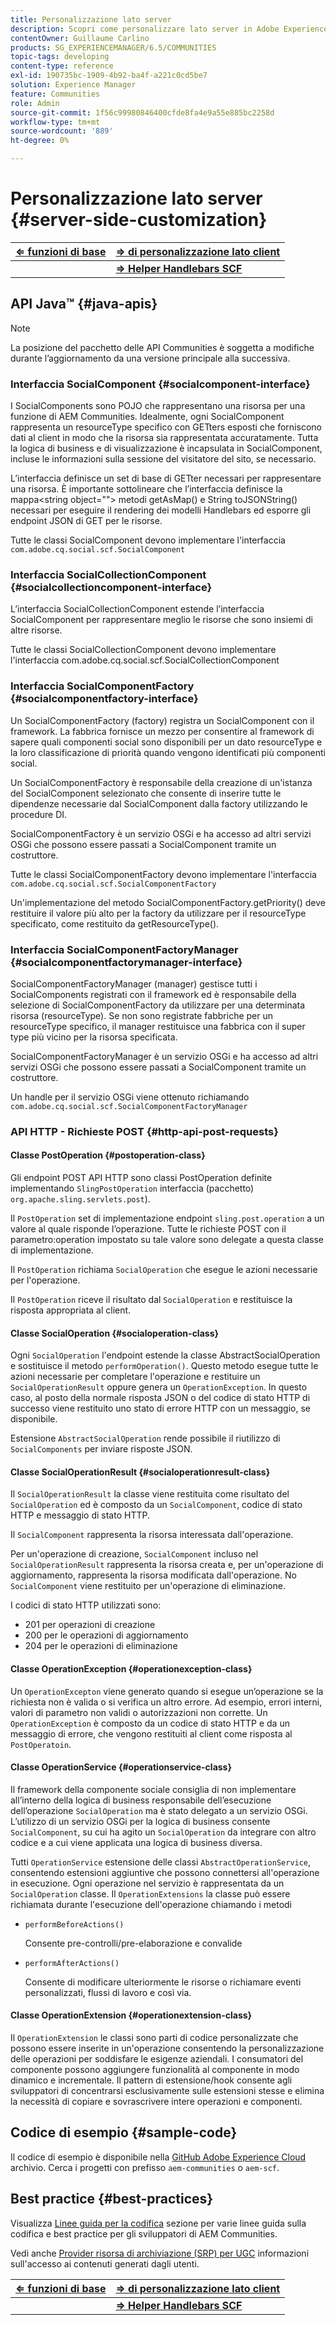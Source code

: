 ```yaml
---
title: Personalizzazione lato server
description: Scopri come personalizzare lato server in Adobe Experience Manager Communities.
contentOwner: Guillaume Carlino
products: SG_EXPERIENCEMANAGER/6.5/COMMUNITIES
topic-tags: developing
content-type: reference
exl-id: 190735bc-1909-4b92-ba4f-a221c0cd5be7
solution: Experience Manager
feature: Communities
role: Admin
source-git-commit: 1f56c99980846400cfde8fa4e9a55e885bc2258d
workflow-type: tm+mt
source-wordcount: '889'
ht-degree: 0%

---
```


# Personalizzazione lato server {#server-side-customization}

| **[⇐ funzioni di base](essentials.md)** | **[⇒ di personalizzazione lato client](client-customize.md)** |
|---|---|
|   | **[⇒ Helper Handlebars SCF](handlebars-helpers.md)** |

## API Java™ {#java-apis}

>[!NOTE]
>
>La posizione del pacchetto delle API Communities è soggetta a modifiche durante l’aggiornamento da una versione principale alla successiva.

### Interfaccia SocialComponent {#socialcomponent-interface}

I SocialComponents sono POJO che rappresentano una risorsa per una funzione di AEM Communities. Idealmente, ogni SocialComponent rappresenta un resourceType specifico con GETters esposti che forniscono dati al client in modo che la risorsa sia rappresentata accuratamente. Tutta la logica di business e di visualizzazione è incapsulata in SocialComponent, incluse le informazioni sulla sessione del visitatore del sito, se necessario.

L’interfaccia definisce un set di base di GETter necessari per rappresentare una risorsa. È importante sottolineare che l’interfaccia definisce la mappa&lt;string object=&quot;&quot;> metodi getAsMap() e String toJSONString() necessari per eseguire il rendering dei modelli Handlebars ed esporre gli endpoint JSON di GET per le risorse.

Tutte le classi SocialComponent devono implementare l&#39;interfaccia `com.adobe.cq.social.scf.SocialComponent`

### Interfaccia SocialCollectionComponent {#socialcollectioncomponent-interface}

L’interfaccia SocialCollectionComponent estende l’interfaccia SocialComponent per rappresentare meglio le risorse che sono insiemi di altre risorse.

Tutte le classi SocialCollectionComponent devono implementare l&#39;interfaccia com.adobe.cq.social.scf.SocialCollectionComponent

### Interfaccia SocialComponentFactory {#socialcomponentfactory-interface}

Un SocialComponentFactory (factory) registra un SocialComponent con il framework. La fabbrica fornisce un mezzo per consentire al framework di sapere quali componenti social sono disponibili per un dato resourceType e la loro classificazione di priorità quando vengono identificati più componenti social.

Un SocialComponentFactory è responsabile della creazione di un&#39;istanza del SocialComponent selezionato che consente di inserire tutte le dipendenze necessarie dal SocialComponent dalla factory utilizzando le procedure DI.

SocialComponentFactory è un servizio OSGi e ha accesso ad altri servizi OSGi che possono essere passati a SocialComponent tramite un costruttore.

Tutte le classi SocialComponentFactory devono implementare l&#39;interfaccia `com.adobe.cq.social.scf.SocialComponentFactory`

Un&#39;implementazione del metodo SocialComponentFactory.getPriority() deve restituire il valore più alto per la factory da utilizzare per il resourceType specificato, come restituito da getResourceType().

### Interfaccia SocialComponentFactoryManager {#socialcomponentfactorymanager-interface}

SocialComponentFactoryManager (manager) gestisce tutti i SocialComponents registrati con il framework ed è responsabile della selezione di SocialComponentFactory da utilizzare per una determinata risorsa (resourceType). Se non sono registrate fabbriche per un resourceType specifico, il manager restituisce una fabbrica con il super type più vicino per la risorsa specificata.

SocialComponentFactoryManager è un servizio OSGi e ha accesso ad altri servizi OSGi che possono essere passati a SocialComponent tramite un costruttore.

Un handle per il servizio OSGi viene ottenuto richiamando `com.adobe.cq.social.scf.SocialComponentFactoryManager`

### API HTTP - Richieste POST {#http-api-post-requests}

#### Classe PostOperation {#postoperation-class}

Gli endpoint POST API HTTP sono classi PostOperation definite implementando `SlingPostOperation` interfaccia (pacchetto) `org.apache.sling.servlets.post`).

Il `PostOperation` set di implementazione endpoint `sling.post.operation` a un valore al quale risponde l’operazione. Tutte le richieste POST con il parametro:operation impostato su tale valore sono delegate a questa classe di implementazione.

Il `PostOperation` richiama `SocialOperation` che esegue le azioni necessarie per l&#39;operazione.

Il `PostOperation` riceve il risultato dal `SocialOperation` e restituisce la risposta appropriata al client.

#### Classe SocialOperation {#socialoperation-class}

Ogni `SocialOperation` l&#39;endpoint estende la classe AbstractSocialOperation e sostituisce il metodo `performOperation()`. Questo metodo esegue tutte le azioni necessarie per completare l&#39;operazione e restituire un `SocialOperationResult` oppure genera un `OperationException`. In questo caso, al posto della normale risposta JSON o del codice di stato HTTP di successo viene restituito uno stato di errore HTTP con un messaggio, se disponibile.

Estensione `AbstractSocialOperation` rende possibile il riutilizzo di `SocialComponents` per inviare risposte JSON.

#### Classe SocialOperationResult {#socialoperationresult-class}

Il `SocialOperationResult` la classe viene restituita come risultato del `SocialOperation` ed è composto da un `SocialComponent`, codice di stato HTTP e messaggio di stato HTTP.

Il `SocialComponent` rappresenta la risorsa interessata dall&#39;operazione.

Per un&#39;operazione di creazione, `SocialComponent` incluso nel `SocialOperationResult` rappresenta la risorsa creata e, per un&#39;operazione di aggiornamento, rappresenta la risorsa modificata dall&#39;operazione. No `SocialComponent` viene restituito per un&#39;operazione di eliminazione.

I codici di stato HTTP utilizzati sono:

* 201 per operazioni di creazione
* 200 per le operazioni di aggiornamento
* 204 per le operazioni di eliminazione

#### Classe OperationException {#operationexception-class}

Un `OperationExcepton` viene generato quando si esegue un’operazione se la richiesta non è valida o si verifica un altro errore. Ad esempio, errori interni, valori di parametro non validi o autorizzazioni non corrette. Un `OperationException` è composto da un codice di stato HTTP e da un messaggio di errore, che vengono restituiti al client come risposta al `PostOperatoin`.

#### Classe OperationService {#operationservice-class}

Il framework della componente sociale consiglia di non implementare all’interno della logica di business responsabile dell’esecuzione dell’operazione `SocialOperation` ma è stato delegato a un servizio OSGi. L’utilizzo di un servizio OSGi per la logica di business consente `SocialComponent`, su cui ha agito un `SocialOperation` da integrare con altro codice e a cui viene applicata una logica di business diversa.

Tutti `OperationService` estensione delle classi `AbstractOperationService`, consentendo estensioni aggiuntive che possono connettersi all&#39;operazione in esecuzione. Ogni operazione nel servizio è rappresentata da un `SocialOperation` classe. Il `OperationExtensions` la classe può essere richiamata durante l&#39;esecuzione dell&#39;operazione chiamando i metodi

* `performBeforeActions()`

  Consente pre-controlli/pre-elaborazione e convalide
* `performAfterActions()`

  Consente di modificare ulteriormente le risorse o richiamare eventi personalizzati, flussi di lavoro e così via.

#### Classe OperationExtension {#operationextension-class}

Il `OperationExtension` le classi sono parti di codice personalizzate che possono essere inserite in un&#39;operazione consentendo la personalizzazione delle operazioni per soddisfare le esigenze aziendali. I consumatori del componente possono aggiungere funzionalità al componente in modo dinamico e incrementale. Il pattern di estensione/hook consente agli sviluppatori di concentrarsi esclusivamente sulle estensioni stesse e elimina la necessità di copiare e sovrascrivere intere operazioni e componenti.

## Codice di esempio {#sample-code}

Il codice di esempio è disponibile nella [GitHub Adobe Experience Cloud](https://github.com/Adobe-Marketing-Cloud) archivio. Cerca i progetti con prefisso `aem-communities` o `aem-scf`.

## Best practice {#best-practices}

Visualizza [Linee guida per la codifica](code-guide.md) sezione per varie linee guida sulla codifica e best practice per gli sviluppatori di AEM Communities.

Vedi anche [Provider risorsa di archiviazione (SRP) per UGC](srp.md) informazioni sull&#39;accesso ai contenuti generati dagli utenti.

| **[⇐ funzioni di base](essentials.md)** | **[⇒ di personalizzazione lato client](client-customize.md)** |
|---|---|
|   | **[⇒ Helper Handlebars SCF](handlebars-helpers.md)** |
